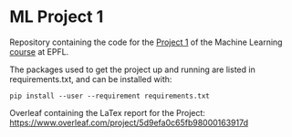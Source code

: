 # ML Project 1

Repository containing the code for the [Project 1](https://github.com/epfml/ML_course/blob/master/projects/project1/project1_description.pdf) of the Machine Learning [course](https://www.epfl.ch/labs/mlo/machine-learning-cs-433/) at EPFL.

The packages used to get the project up and running are listed in requirements.txt, and can be installed with:

```shell
pip install --user --requirement requirements.txt
```

Overleaf containing the LaTex report for the Project: https://www.overleaf.com/project/5d9efa0c65fb98000163917d
